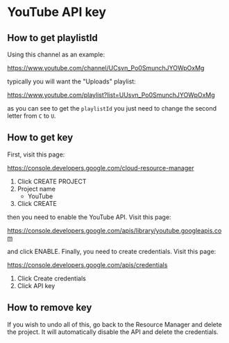 # YouTube API key

## How to get playlistId

Using this channel as an example:

<https://www.youtube.com/channel/UCsvn_Po0SmunchJYOWpOxMg>

typically you will want the "Uploads" playlist:

<https://www.youtube.com/playlist?list=UUsvn_Po0SmunchJYOWpOxMg>

as you can see to get the `playlistId` you just need to change the second
letter from `C` to `U`.

## How to get key

First, visit this page:

<https://console.developers.google.com/cloud-resource-manager>

1. Click CREATE PROJECT
2. Project name
   - YouTube
3. Click CREATE

then you need to enable the YouTube API. Visit this page:

<https://console.developers.google.com/apis/library/youtube.googleapis.com>

and click ENABLE. Finally, you need to create credentials. Visit this page:

<https://console.developers.google.com/apis/credentials>

1. Click Create credentials
2. Click API key

## How to remove key

If you wish to undo all of this, go back to the Resource Manager and delete
the project. It will automatically disable the API and delete the credentials.
